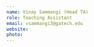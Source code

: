 ```yaml
---
name: Vinay Sammangi (Head TA)
role: Teaching Assistant
email: vsammangi3@gatech.edu
website: 
photo: 
---
```

